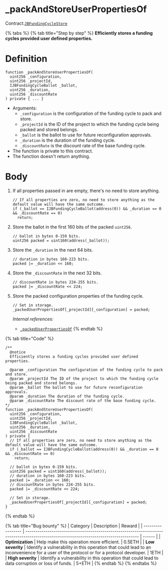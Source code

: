 # \_packAndStoreUserPropertiesOf

Contract:[`JBFundingCycleStore`](../)​

{% tabs %}
{% tab title="Step by step" %}
**Efficiently stores a funding cycles provided user defined properties.**

# Definition

```solidity
function _packAndStoreUserPropertiesOf(
  uint256 _configuration,
  uint256 _projectId,
  IJBFundingCycleBallot _ballot,
  uint256 _duration,
  uint256 _discountRate
) private { ... }
```

* Arguments:
  * `_configuration` is the configuration of the funding cycle to pack and store.
  * `_projectId` is the ID of the project to which the funding cycle being packed and stored belongs.
  * `_ballot` is the ballot to use for future reconfiguration approvals.
  * `_duration` is the duration of the funding cycle.
  * `_discountRate` is the discount rate of the base funding cycle.
* The function is private to this contract.
* The function doesn't return anything.

# Body

1.  If all properties passed in are empty, there's no need to store anything.

    ```solidity
    // If all properties are zero, no need to store anything as the default value will have the same outcome.
    if (_ballot == IJBFundingCycleBallot(address(0)) && _duration == 0 && _discountRate == 0)
      return;
    ```
2.  Store the ballot in the first 160 bits of the packed `uint256`.

    ```solidity
    // ballot in bytes 0-159 bits.
    uint256 packed = uint160(address(_ballot));
    ```
3.  Store the `_duration` in the next 64 bits.

    ```solidity
    // duration in bytes 160-223 bits.
    packed |= _duration << 160;
    ```
4.  Store the `_discountRate` in the next 32 bits.

    ```solidity
    // discountRate in bytes 224-255 bits.
    packed |= _discountRate << 224;
    ```
5.  Store the packed configuration properties of the funding cycle.

    ```solidity
    // Set in storage.
    _packedUserPropertiesOf[_projectId][_configuration] = packed;
    ```

    _Internal references:_

    * [`_packedUserPropertiesOf`](../properties/\_packeduserpropertiesof.md)
{% endtab %}

{% tab title="Code" %}
```solidity
/**
  @notice 
  Efficiently stores a funding cycles provided user defined properties.

  @param _configuration The configuration of the funding cycle to pack and store.
  @param _projectId The ID of the project to which the funding cycle being packed and stored belongs.
  @param _ballot The ballot to use for future reconfiguration approvals. 
  @param _duration The duration of the funding cycle.
  @param _discountRate The discount rate of the base funding cycle.
*/
function _packAndStoreUserPropertiesOf(
  uint256 _configuration,
  uint256 _projectId,
  IJBFundingCycleBallot _ballot,
  uint256 _duration,
  uint256 _discountRate
) private {
  // If all properties are zero, no need to store anything as the default value will have the same outcome.
  if (_ballot == IJBFundingCycleBallot(address(0)) && _duration == 0 && _discountRate == 0)
    return;

  // ballot in bytes 0-159 bits.
  uint256 packed = uint160(address(_ballot));
  // duration in bytes 160-223 bits.
  packed |= _duration << 160;
  // discountRate in bytes 224-255 bits.
  packed |= _discountRate << 224;

  // Set in storage.
  _packedUserPropertiesOf[_projectId][_configuration] = packed;
}
```
{% endtab %}

{% tab title="Bug bounty" %}
| Category          | Description                                                                                                                            | Reward |
| ----------------- | -------------------------------------------------------------------------------------------------------------------------------------- | ------ |
| **Optimization**  | Help make this operation more efficient.                                                                                               | 0.5ETH |
| **Low severity**  | Identify a vulnerability in this operation that could lead to an inconvenience for a user of the protocol or for a protocol developer. | 1ETH   |
| **High severity** | Identify a vulnerability in this operation that could lead to data corruption or loss of funds.                                        | 5+ETH  |
{% endtab %}
{% endtabs %}
